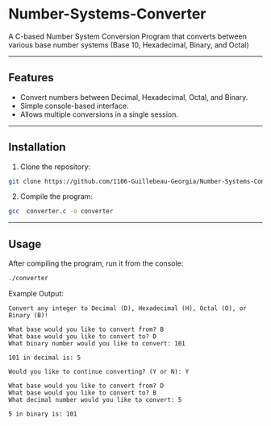 # Number-Systems-Converter
A C-based Number System Conversion Program that converts between various base number systems (Base 10, Hexadecimal, Binary, and Octal)

---

## Features
- Convert numbers between Decimal, Hexadecimal, Octal, and Binary.
- Simple console-based interface.
- Allows multiple conversions in a single session.

--- 

## Installation
1. Clone the repository:
```bash
git clone https://github.com/1106-Guillebeau-Georgia/Number-Systems-Converter.git
```
2. Compile the program:
```bash
gcc  converter.c -o converter
```

---

## Usage
After compiling the program, run it from the console:
```bash
./converter
```

Example Output:
```
Convert any integer to Decimal (D), Hexadecimal (H), Octal (O), or Binary (B)! 

What base would you like to convert from? B
What base would you like to convert to? D
What binary number would you like to convert: 101

101 in decimal is: 5 

Would you like to continue converting? (Y or N): Y

What base would you like to convert from? D
What base would you like to convert to? B
What decimal number would you like to convert: 5

5 in binary is: 101
```
